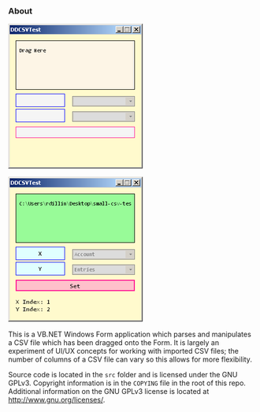 ### About

![Before!](https://raw.githubusercontent.com/rastreus/DDCSVTest/master/pic/DDCSVTest-1.png)

![After!](https://raw.githubusercontent.com/rastreus/DDCSVTest/master/pic/DDCSVTest-2.png)

This is a VB.NET Windows Form application which parses and manipulates a CSV
file which has been dragged onto the Form. It is largely an experiment of
UI/UX concepts for working with imported CSV files; the number of columns of
a CSV file can vary so this allows for more flexibility.

Source code is located in the `src` folder and is licensed under the GNU GPLv3.
Copyright information is in the `COPYING` file in the root of this repo.
Additional information on the GNU GPLv3 license is located at
http://www.gnu.org/licenses/.
